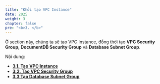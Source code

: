 ```yaml
---
title: "Khởi tạo VPC Instance"
date: 2025
weight: 3
chapter: false
pre: "<b>3. </b>"
---
```


Ở section này, chúng ta sẽ tao VPC Instance,
đồng thời tạo **VPC Security Group**, **DocumentDB Security Group** và **Database Subnet Group**.

Nội dung:

- [**3.1. Tạo VPC Instance**](3.1-create-vpc)
- [**3.2. Tạo VPC Security Group**](3.2-create-vpc-sg)
- [**3.3 Tạo Database Subnet Group**](3.3-create-db-sg)